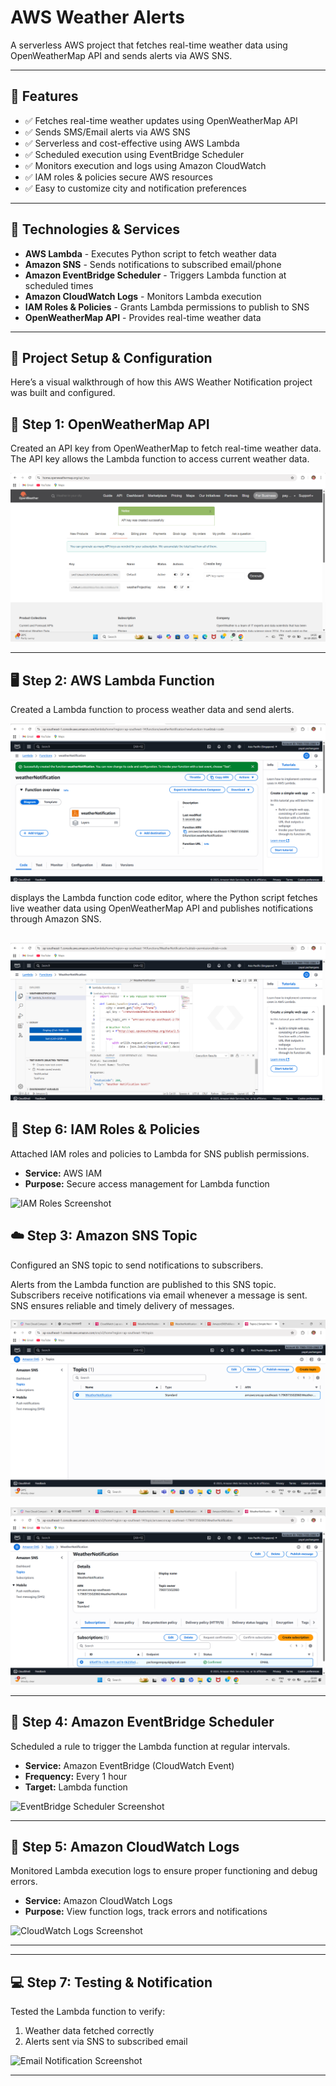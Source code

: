 # AWS Weather Alerts

A serverless AWS project that fetches real-time weather data using OpenWeatherMap API and sends alerts via AWS SNS.

---

## 🚀 Features
- ✅ Fetches real-time weather updates using OpenWeatherMap API
- ✅ Sends SMS/Email alerts via AWS SNS
- ✅ Serverless and cost-effective using AWS Lambda
- ✅ Scheduled execution using EventBridge Scheduler
- ✅ Monitors execution and logs using Amazon CloudWatch
- ✅ IAM roles & policies secure AWS resources
- ✅ Easy to customize city and notification preferences

---

## 🔧 Technologies & Services
- **AWS Lambda** - Executes Python script to fetch weather data  
- **Amazon SNS** - Sends notifications to subscribed email/phone  
- **Amazon EventBridge Scheduler** - Triggers Lambda function at scheduled times  
- **Amazon CloudWatch Logs** - Monitors Lambda execution  
- **IAM Roles & Policies** - Grants Lambda permissions to publish to SNS  
- **OpenWeatherMap API** - Provides real-time weather data  

---

## 🚀 Project Setup & Configuration

Here’s a visual walkthrough of how this AWS Weather Notification project was built and configured.


## 🧩 Step 1: OpenWeatherMap API
Created an API key from OpenWeatherMap to fetch real-time weather data.
The API key allows the Lambda function to access current weather data.

![OpenWeatherMap API Screenshot](image/7d217b1f-d2f5-4267-82d2-5e9b7846814b.png)

---

## 🖥️ Step 2: AWS Lambda Function

Created a Lambda function to process weather data and send alerts.  

![Lambda Function Screenshot](image/Screenshot%20(149).png)

displays the Lambda function code editor, where the Python script fetches live weather data using OpenWeatherMap API and publishes notifications through Amazon SNS.

![Lambda Function Screenshot](image/Screenshot%20(157).png)
---


## 🔐 Step 6: IAM Roles & Policies
Attached IAM roles and policies to Lambda for SNS publish permissions.  

- **Service:** AWS IAM  
- **Purpose:** Secure access management for Lambda function  

![IAM Roles Screenshot](images/iam_roles.png)

## ☁️ Step 3: Amazon SNS Topic
Configured an SNS topic to send notifications to subscribers. 

Alerts from the Lambda function are published to this SNS topic.  
Subscribers receive notifications via email whenever a message is sent.  
SNS ensures reliable and timely delivery of messages.

![SNS Topic Screenshot](image/Screenshot%20(170).png)

![SNS Topic Screenshot](image/Screenshot%20(171).png) 

---

## 📅 Step 4: Amazon EventBridge Scheduler
Scheduled a rule to trigger the Lambda function at regular intervals.  

- **Service:** Amazon EventBridge (CloudWatch Event)  
- **Frequency:** Every 1 hour  
- **Target:** Lambda function  

![EventBridge Scheduler Screenshot](images/eventbridge_scheduler.png)

---

## 📖 Step 5: Amazon CloudWatch Logs
Monitored Lambda execution logs to ensure proper functioning and debug errors.  

- **Service:** Amazon CloudWatch Logs  
- **Purpose:** View function logs, track errors and notifications  

![CloudWatch Logs Screenshot](images/cloudwatch_logs.png)

---


---

## 💻 Step 7: Testing & Notification
Tested the Lambda function to verify:  

1. Weather data fetched correctly  
2. Alerts sent via SNS to subscribed email  

![Email Notification Screenshot](images/email_notification.png)

---